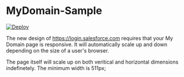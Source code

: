 MyDomain-Sample
====================


[![Deploy](https://www.herokucdn.com/deploy/button.png)](https://heroku.com/deploy?template=https://github.com/mingyechen/MC-UL)

The new design of https://login.salesforce.com requires that your My Domain page is responsive.   It will automatically scale up and down depending on the size of a user's browser. 

The page itself will scale up on both veritical and horizontal dimensions indefinetely.   The minimum width is 511px;


